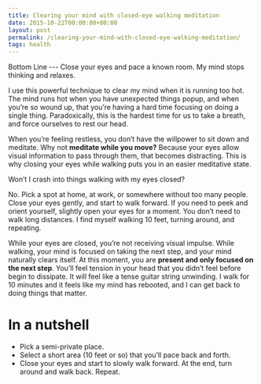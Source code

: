 ```yaml
---
title: Clearing your mind with closed-eye walking meditation
date: 2015-10-22T00:00:00+00:00
layout: post
permalink: /clearing-your-mind-with-closed-eye-walking-meditation/
tags: health
---
```


Bottom Line --- Close your eyes and pace a known room. My mind stops thinking and relaxes.

I use this powerful technique to clear my mind when it is running too hot. The mind runs hot when you have unexpected things popup, and when you’re so wound up, that you’re having a hard time focusing on doing a single thing. Paradoxically, this is the hardest time for us to take a breath, and force ourselves to rest our head.

When you’re feeling restless, you don’t have the willpower to sit down and meditate. Why not **meditate while you move?** Because your eyes allow visual information to pass through them, that becomes distracting. This is why closing your eyes while walking puts you in an easier meditative state.

Won’t I crash into things walking with my eyes closed?

No. Pick a spot at home, at work, or somewhere without too many people. Close your eyes gently, and start to walk forward. If you need to peek and orient yourself, slightly open your eyes for a moment. You don’t need to walk long distances. I find myself walking 10 feet, turning around, and repeating.

While your eyes are closed, you’re not receiving visual impulse. While walking, your mind is focused on taking the next step, and your mind naturally clears itself. At this moment, you are **present and only focused on the next step**. You’ll feel tension in your head that you didn’t feel before begin to dissipate. It will feel like a tense guitar string unwinding. I walk for 10 minutes and it feels like my mind has rebooted, and I can get back to doing things that matter.

# In a nutshell

  * Pick a semi-private place.
  * Select a short area (10 feet or so) that you’ll pace back and forth.
  * Close your eyes and start to slowly walk forward. At the end, turn around and walk back. Repeat.